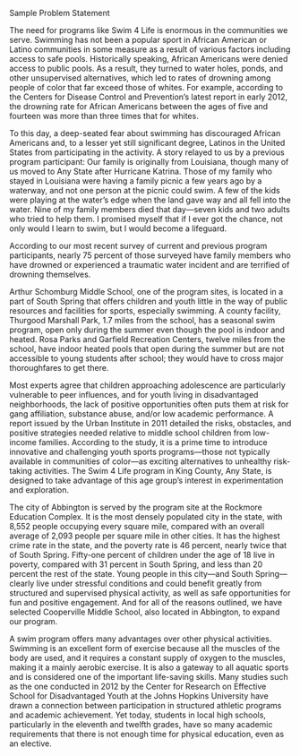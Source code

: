 Sample Problem Statement

The need for programs like Swim 4 Life is enormous in the communities we serve. Swimming has not been a popular sport in African American or Latino communities in some measure as a result of various factors including access to safe pools. Historically speaking, African Americans were denied access to public pools. As a result, they turned to water holes, ponds, and other unsupervised alternatives, which led to rates of drowning among people of color that far exceed those of whites. For example, according to the Centers for Disease Control and Prevention’s latest report in early 2012, the drowning rate for African Americans between the ages of five and fourteen was more than three times that for whites.

To this day, a deep-seated fear about swimming has discouraged African Americans and, to a lesser yet still significant degree, Latinos in the United States from participating in the activity. A story relayed to us by a previous program participant:
Our family is originally from Louisiana, though many of us moved to Any State after Hurricane Katrina. Those of my family who stayed in Louisiana were having a family picnic a few years ago by a waterway, and not one person at the picnic could swim. A few of the kids were playing at the water’s edge when the land gave way and all fell into the water. Nine of my family members died that day—seven kids and two adults who tried to help them. I promised myself that if I ever got the chance, not only would I learn to swim, but I would become a lifeguard.

According to our most recent survey of current and previous program participants, nearly 75 percent of those surveyed have family members who have drowned or experienced a traumatic water incident and are terrified of drowning themselves.

Arthur Schomburg Middle School, one of the program sites, is located in a part of South Spring that offers children and youth little in the way of public resources and facilities for sports, especially swimming. A county facility, Thurgood Marshall Park, 1.7 miles from the school, has a seasonal swim program, open only during the summer even though the pool is indoor and heated. Rosa Parks and Garfield Recreation Centers, twelve miles from the school, have indoor heated pools that open during the summer but are not accessible to young students after school; they would have to cross major thoroughfares to get there.

Most experts agree that children approaching adolescence are particularly vulnerable to peer influences, and for youth living in disadvantaged neighborhoods, the lack of positive opportunities often puts them at risk for gang affiliation, substance abuse, and/or low academic performance. A report issued by the Urban Institute in 2011 detailed the risks, obstacles, and positive strategies needed relative to middle school children from low-income families. According to the study, it is a prime time to introduce innovative and challenging youth sports programs—those not typically available in communities of color—as exciting alternatives to unhealthy risk-taking activities. The Swim 4 Life program in King County, Any State, is designed to take advantage of this age group’s interest in experimentation and exploration.

The city of Abbington is served by the program site at the Rockmore Education Complex. It is the most densely populated city in the state, with 8,552 people occupying every square mile, compared with an overall average of 2,093 people per square mile in other cities. It has the highest crime rate in the state, and the poverty rate is 46 percent, nearly twice that of South Spring. Fifty-one percent of children under the age of 18 live in poverty, compared with 31 percent in South Spring, and less than 20 percent the rest of the state. Young people in this city—and South Spring—clearly live under stressful conditions and could benefit greatly from structured and supervised physical activity, as well as safe opportunities for fun and positive engagement. And for all of the reasons outlined, we have selected Cooperville Middle School, also located in Abbington, to expand our program.

A swim program offers many advantages over other physical activities. Swimming is an excellent form of exercise because all the muscles of the body are used, and it requires a constant supply of oxygen to the muscles, making it a mainly aerobic exercise. It is also a gateway to all aquatic sports and is considered one of the important life-saving skills. Many studies such as the one conducted in 2012 by the Center for Research on Effective School for Disadvantaged Youth at the Johns Hopkins University have drawn a connection between participation in structured athletic programs and academic achievement. Yet today, students in local high schools, particularly in the eleventh and twelfth grades, have so many academic requirements that there is not enough time for physical education, even as an elective.